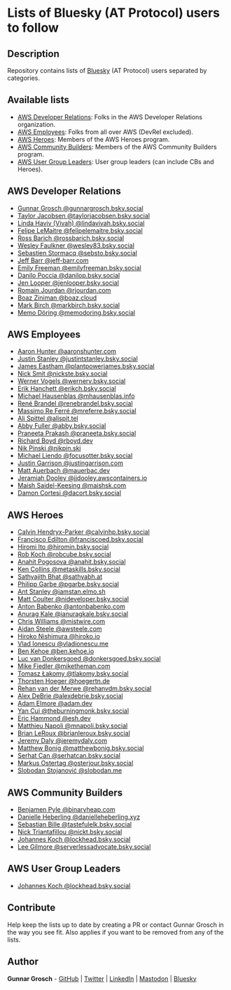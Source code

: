 # Lists of Bluesky (AT Protocol) users to follow

## Description

Repository contains lists of [Bluesky](https://bsky.app/) (AT Protocol) users separated by categories.

## Available lists

- [AWS Developer Relations](#aws-developer-relations): Folks in the AWS Developer Relations organization.
- [AWS Employees](#aws-employees): Folks from all over AWS (DevRel excluded).
- [AWS Heroes](#aws-heroes): Members of the AWS Heroes program.
- [AWS Community Builders](#aws-community-builders): Members of the AWS Community Builders program.
- [AWS User Group Leaders](#aws-user-group-leaders): User group leaders (can include CBs and Heroes).

## AWS Developer Relations

- [Gunnar Grosch @gunnargrosch.bsky.social](https://bsky.app/profile/gunnargrosch.bsky.social)
- [Taylor Jacobsen @taylorjacobsen.bsky.social](https://bsky.app/profile/taylorjacobsen.bsky.social)
- [Linda Haviv (Vivah) @lindavivah.bsky.social](https://bsky.app/profile/lindavivah.bsky.social)
- [Felipe LeMaitre @felipelemaitre.bsky.social](https://bsky.app/profile/felipelemaitre.bsky.social)
- [Ross Barich @rossbarich.bsky.social](https://bsky.app/profile/rossbarich.bsky.social)
- [Wesley Faulkner @wesley83.bsky.social](https://bsky.app/profile/wesley83.bsky.social)
- [Sebastien Stormacq @sebsto.bsky.social](https://bsky.app/profile/sebsto.bsky.social)
- [Jeff Barr @jeff-barr.com](https://bsky.app/profile/jeff-barr.com)
- [Emily Freeman @emilyfreeman.bsky.social](https://bsky.app/profile/emilyfreeman.bsky.social)
- [Danilo Poccia @danilop.bsky.social](https://bsky.app/profile/danilop.bsky.social)
- [Jen Looper @jenlooper.bsky.social](https://bsky.app/profile/jenlooper.bsky.social)
- [Romain Jourdan @rjourdan.com](https://bsky.app/profile/rjourdan.com)
- [Boaz Ziniman @boaz.cloud](https://bsky.app/profile/boaz.cloud)
- [Mark Birch @markbirch.bsky.social](https://bsky.app/profile/markbirch.bsky.social)
- [Memo Döring @memodoring.bsky.social](https://bsky.app/profile/memodoring.bsky.social)

## AWS Employees

- [Aaron Hunter @aaronshunter.com](https://bsky.app/profile/aaronshunter.com)
- [Justin Stanley @justintstanley.bsky.social](https://bsky.app/profile/justintstanley.bsky.social)
- [James Eastham @plantpowerjames.bsky.social](https://bsky.app/profile/plantpowerjames.bsky.social)
- [Nick Smit @nickste.bsky.social](https://bsky.app/profile/nickste.bsky.social)
- [Werner Vogels @wernerv.bsky.social](https://bsky.app/profile/wernerv.bsky.social)
- [Erik Hanchett @erikch.bsky.social](https://bsky.app/profile/erikch.bsky.social)
- [Michael Hausenblas @mhausenblas.info](https://bsky.app/profile/mhausenblas.info)
- [René Brandel @renebrandel.bsky.social](https://bsky.app/profile/renebrandel.bsky.social)
- [Massimo Re Ferré @mreferre.bsky.social](https://bsky.app/profile/mreferre.bsky.social)
- [Ali Spittel @alispit.tel](https://bsky.app/profile/alispit.tel)
- [Abby Fuller @abby.bsky.social](https://bsky.app/profile/abby.bsky.social)
- [Praneeta Prakash @praneeta.bsky.social](https://bsky.app/profile/praneeta.bsky.social)
- [Richard Boyd @rboyd.dev](https://bsky.app/profile/rboyd.dev)
- [Nik Pinski @nikpin.ski](https://bsky.app/profile/nikpin.ski)
- [Michael Liendo @focusotter.bsky.social](https://bsky.app/profile/focusotter.bsky.social)
- [Justin Garrison @justingarrison.com](https://bsky.app/profile/justingarrison.com)
- [Matt Auerbach @mauerbac.dev](https://bsky.app/profile/mauerbac.dev)
- [Jeramiah Dooley @jjdooley.awscontainers.io](https://bsky.app/profile/jjdooley.awscontainers.io)
- [Maish Saidel-Keesing @maishsk.com](https://bsky.app/profile/maishsk.com)
- [Damon Cortesi @dacort.bsky.social](https://bsky.app/profile/dacort.bsky.social)

## AWS Heroes

- [Calvin Hendryx-Parker @calvinhp.bsky.social](https://bsky.app/profile/calvinhp.bsky.social)
- [Francisco Edilton @franciscoed.bsky.social](https://bsky.app/profile/franciscoed.bsky.social)
- [Hiromi Ito @hiromin.bsky.social](https://bsky.app/profile/hiromin.bsky.social)
- [Rob Koch @robcube.bsky.social](https://bsky.app/profile/robcube.bsky.social)
- [Anahit Pogosova @anahit.bsky.social](https://bsky.app/profile/anahit.bsky.social)
- [Ken Collins @metaskills.bsky.social](https://bsky.app/profile/metaskills.bsky.social)
- [Sathyajith Bhat @sathyabh.at](https://bsky.app/profile/sathyabh.at)
- [Philipp Garbe @pgarbe.bsky.social](https://bsky.app/profile/pgarbe.bsky.social)
- [Ant Stanley @iamstan.elmo.sh](https://bsky.app/profile/iamstan.elmo.sh)
- [Matt Coulter @nideveloper.bsky.social](https://bsky.app/profile/nideveloper.bsky.social)
- [Anton Babenko @antonbabenko.com](https://bsky.app/profile/antonbabenko.com)
- [Anurag Kale @ianuragkale.bsky.social](https://bsky.app/profile/ianuragkale.bsky.social)
- [Chris Williams @mistwire.com](https://bsky.app/profile/mistwire.com)
- [Aidan Steele @awsteele.com](https://bsky.app/profile/awsteele.com)
- [Hiroko Nishimura @hiroko.io](https://bsky.app/profile/hiroko.io)
- [Vlad Ionescu @vladionescu.me](https://bsky.app/profile/vladionescu.me)
- [Ben Kehoe @ben.kehoe.io](https://bsky.app/profile/ben.kehoe.io)
- [Luc van Donkersgoed @donkersgoed.bsky.social](https://bsky.app/profile/donkersgoed.bsky.social)
- [Mike Fiedler @miketheman.com](https://bsky.app/profile/miketheman.com)
- [Tomasz Łakomy @tlakomy.bsky.social](https://bsky.app/profile/tlakomy.bsky.social)
- [Thorsten Hoeger @hoegertn.de](https://bsky.app/profile/hoegertn.de)
- [Rehan van der Merwe @rehanvdm.bsky.social](https://bsky.app/profile/rehanvdm.bsky.social)
- [Alex DeBrie @alexdebrie.bsky.social](https://bsky.app/profile/alexdebrie.bsky.social)
- [Adam Elmore @adam.dev](https://bsky.app/profile/adam.dev)
- [Yan Cui @theburningmonk.bsky.social](https://bsky.app/profile/theburningmonk.bsky.social)
- [Eric Hammond @esh.dev](https://bsky.app/profile/esh.dev)
- [Matthieu Napoli @mnapoli.bsky.social](https://bsky.app/profile/mnapoli.bsky.social)
- [Brian LeRoux @brianleroux.bsky.social](https://bsky.app/profile/brianleroux.bsky.social)
- [Jeremy Daly @jeremydaly.com](https://bsky.app/profile/jeremydaly.com)
- [Matthew Bonig @matthewbonig.bsky.social](https://bsky.app/profile/matthewbonig.bsky.social)
- [Serhat Can @serhatcan.bsky.social](https://bsky.app/profile/serhatcan.bsky.social)
- [Markus Ostertag @osterjour.bsky.social](https://bsky.app/profile/osterjour.bsky.social)
- [Slobodan Stojanović @slobodan.me](https://bsky.app/profile/slobodan.me)

## AWS Community Builders

- [Benjamen Pyle @binaryheap.com](https://bsky.app/profile/binaryheap.com)
- [Danielle Heberling @danielleheberling.xyz](https://bsky.app/profile/danielleheberling.xyz)
- [Sebastian Bille @tastefulelk.bsky.social](https://bsky.app/profile/tastefulelk.bsky.social)
- [Nick Triantafillou @nickt.bsky.social](https://bsky.app/profile/nickt.bsky.social)
- [Johannes Koch @lockhead.bsky.social](https://bsky.app/profile/lockhead.bsky.social)
- [Lee Gilmore @serverlessadvocate.bsky.social](https://bsky.app/profile/serverlessadvocate.bsky.social)

## AWS User Group Leaders

- [Johannes Koch @lockhead.bsky.social](https://bsky.app/profile/lockhead.bsky.social)

## Contribute

Help keep the lists up to date by creating a PR or contact Gunnar Grosch in the way you see fit. Also applies if you want to be removed from any of the lists.

## Author

**Gunnar Grosch** - [GitHub](https://github.com/gunnargrosch) | [Twitter](https://twitter.com/gunnargrosch) | [LinkedIn](https://www.linkedin.com/in/gunnargrosch/) | [Mastodon](https://hachyderm.io/@gunnargrosch) | [Bluesky](https://bsky.app/profile/gunnargrosch.bsky.social)
